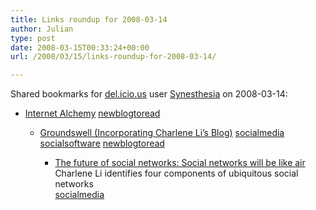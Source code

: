 ```yaml
---
title: Links roundup for 2008-03-14
author: Julian
type: post
date: 2008-03-15T00:33:24+00:00
url: /2008/03/15/links-roundup-for-2008-03-14/

---
```

Shared bookmarks for [del.icio.us][1] user [Synesthesia][2] on 2008-03-14:

  * [Internet Alchemy][3] 
    [newblogtoread][4] </li> 
    
      * [Groundswell (Incorporating Charlene Li&#8217;s Blog)][5] 
        [socialmedia][6] [socialsoftware][7] [newblogtoread][4] </li> 
        
          * [The future of social networks: Social networks will be like air][8]  
            Charlene Li identifies four components of ubiquitous social networks   
            [socialmedia][6] </ul>

 [1]: http://del.icio.us/
 [2]: http://del.icio.us/synesthesia
 [3]: http://iandavis.com/blog
 [4]: http://del.icio.us/synesthesia/newblogtoread
 [5]: http://blogs.forrester.com/charleneli
 [6]: http://del.icio.us/synesthesia/socialmedia
 [7]: http://del.icio.us/synesthesia/socialsoftware
 [8]: http://blogs.forrester.com/charleneli/2008/03/the-future-of-s.html